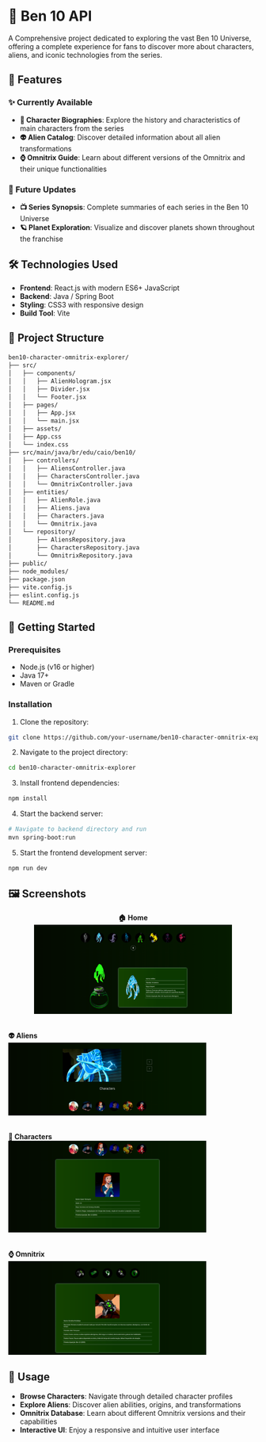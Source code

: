# 🌌 Ben 10 API

A Comprehensive project dedicated to exploring the vast Ben 10 Universe, offering a complete experience for fans to discover more about characters, aliens, and iconic technologies from the series.

## 🚀 Features

### ✨ Currently Available

- **📖 Character Biographies**: Explore the history and characteristics of main characters from the series
- **👽 Alien Catalog**: Discover detailed information about all alien transformations
- **⌚ Omnitrix Guide**: Learn about different versions of the Omnitrix and their unique functionalities

### 🔮 Future Updates

- **📺 Series Synopsis**: Complete summaries of each series in the Ben 10 Universe
- **🪐 Planet Exploration**: Visualize and discover planets shown throughout the franchise

## 🛠️ Technologies Used

- **Frontend**: React.js with modern ES6+ JavaScript
- **Backend**: Java / Spring Boot
- **Styling**: CSS3 with responsive design
- **Build Tool**: Vite

## 📁 Project Structure

```
ben10-character-omnitrix-explorer/
├── src/
│   ├── components/
│   │   ├── AlienHologram.jsx
│   │   ├── Divider.jsx
│   │   └── Footer.jsx
│   ├── pages/
│   │   ├── App.jsx
│   │   └── main.jsx
│   ├── assets/
│   ├── App.css
│   └── index.css
├── src/main/java/br/edu/caio/ben10/
│   ├── controllers/
│   │   ├── AliensController.java
│   │   ├── CharactersController.java
│   │   └── OmnitrixController.java
│   ├── entities/
│   │   ├── AlienRole.java
│   │   ├── Aliens.java
│   │   ├── Characters.java
│   │   └── Omnitrix.java
│   └── repository/
│       ├── AliensRepository.java
│       ├── CharactersRepository.java
│       └── OmnitrixRepository.java
├── public/
├── node_modules/
├── package.json
├── vite.config.js
├── eslint.config.js
└── README.md
```

## 🎯 Getting Started

### Prerequisites

- Node.js (v16 or higher)
- Java 17+
- Maven or Gradle

### Installation

1. Clone the repository:
```bash
git clone https://github.com/your-username/ben10-character-omnitrix-explorer.git
```

2. Navigate to the project directory:
```bash
cd ben10-character-omnitrix-explorer
```

3. Install frontend dependencies:
```bash
npm install
```

4. Start the backend server:
```bash
# Navigate to backend directory and run
mvn spring-boot:run
```

5. Start the frontend development server:
```bash
npm run dev
```

## 🖼️ Screenshots

<p align="center"> 
<strong>🏠 Home </strong><br/> 
<img src="photos/ben1.png" alt="Home" width="400"/><br/><br/>
  
<strong>👽 Aliens</strong><br/>
<img src="photos/ben2.png" alt="Aliens" width="400"/><br/><br/>

<strong>🧑 Characters</strong><br/>
<img src="photos/ben3.png" alt="Characters" width="400"/><br/><br/>

<strong>⌚ Omnitrix</strong><br/>
<img src="photos/ben4.png" alt="Omnitrix" width="400"/>

</p>

## 🚀 Usage

- **Browse Characters**: Navigate through detailed character profiles
- **Explore Aliens**: Discover alien abilities, origins, and transformations
- **Omnitrix Database**: Learn about different Omnitrix versions and their capabilities
- **Interactive UI**: Enjoy a responsive and intuitive user interface

